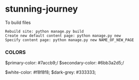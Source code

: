 # stunning-journey

To build files
```
Rebuild site: python manage.py build
Create new default content page: python manage.py new 
Specify content page: python manage.py new NAME_OF_NEW_PAGE
```


### COLORS




$primary-color: #7accb9;/
$secondary-color: #6bb3a2d5;/

$white-color: #f8f8f8;
$dark-grey: #333333;
